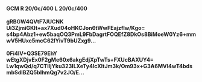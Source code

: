 #### GCM R 20/0c/400 L 20/0c/400
**gRBGW4QVtF7JUCNK**<br/>**Ui3ZjmiGKIt+ax7Xud04oHKCJon6tWwFEajzflw/Kgo=**<br/>**s4bp4Abz1+ew5baqOQ3PmL9FbDagrtFOQEfZ8DkOs8BiMoeW0Yz6+mmwV5HUxc5mcC62IYivT9bUZxg9...**<br/><br/>
**0Fi4IV+Q3SE79EhY**<br/>**wEtgXDjvEx0F2gMe60x6akgEdjXpTwTs+FXUcBAXUY4=**<br/>**Lw1qwQd/q7CTIIjYku323ILXeTy4IcXltJm3k/Om93x+G3A6MVl4wT4bdsmbSdlBZQ5blhmQg7v2JO/E...**